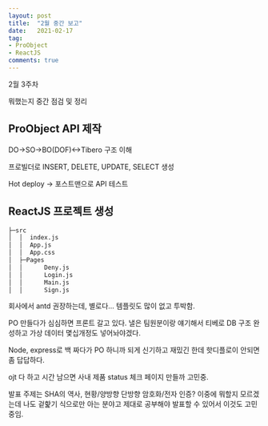 ```yaml
---
layout: post
title:  "2월 중간 보고"
date:   2021-02-17
tag:
- ProObject
- ReactJS
comments: true
---
```


2월 3주차

뭐했는지 중간 점검 및 정리

## ProObject API 제작

DO->SO->BO(DOF)<->Tibero 구조 이해

프로빌더로 INSERT, DELETE, UPDATE, SELECT 생성

Hot deploy -> 포스트맨으로 API 테스트

## ReactJS 프로젝트 생성

```sh
├─src
│  │  index.js
│  │  App.js
│  │  App.css
│  ├─Pages
│  │      Deny.js
│  │      Login.js
│  │      Main.js
│  │      Sign.js
```

회사에서 antd 권장하는데, 별로다... 템플릿도 많이 없고 투박함.


PO 만들다가 심심하면 프론트 갈고 있다. 낼은 팀원분이랑 얘기해서 티베로 DB 구조 완성하고 가상 데이터 몇십개정도 넣어놔야겠다.

Node, express로 백 짜다가 PO 하니까 되게 신기하고 재밌긴 한데 핫디플로이 안되면 좀 답답하다.

ojt 다 하고 시간 남으면 사내 제품 status 체크 페이지 만들까 고민중.

발표 주제는 SHA의 역사, 현황/양방향 단방향 암호화/전자 인증? 이중에 뭐할지 모르겠는데 나도 겉핥기 식으로만 아는 분야고 제대로 공부해야 발표할 수 있어서 이것도 고민중임.
